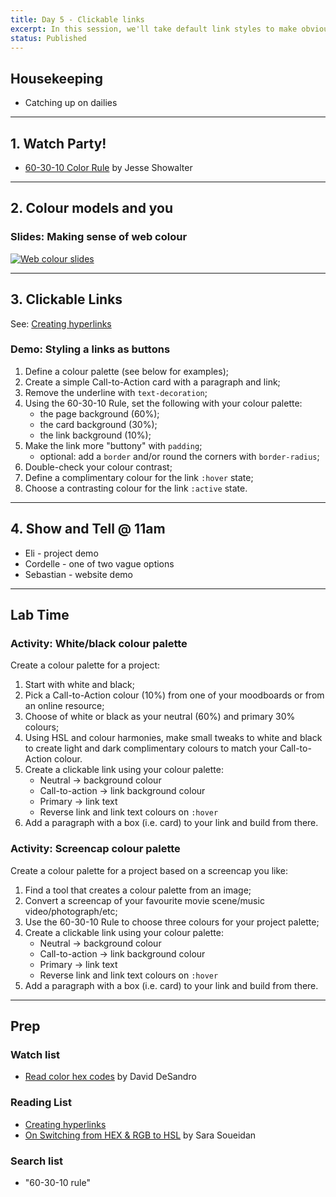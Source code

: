 ```yaml
---
title: Day 5 - Clickable links
excerpt: In this session, we'll take default link styles to make obviously clickable buttons.
status: Published
---
```


## Housekeeping
- Catching up on dailies

---

## 1. Watch Party!
- [60-30-10 Color Rule](https://www.youtube.com/watch?v=UWwNIMHFdW4) by Jesse Showalter

---

## 2. Colour models and you

### Slides: Making sense of web colour
[![Web colour slides](/images/slides/web-colours.png)](https://sait-wbdv.github.io/slides/f22/cpnt-260/colour.html)

---

## 3. Clickable Links
See: [Creating hyperlinks](https://developer.mozilla.org/en-US/docs/Learn/HTML/Introduction_to_HTML/Creating_hyperlinks)

### Demo: Styling a links as buttons
1. Define a colour palette (see below for examples);
2. Create a simple Call-to-Action card with a paragraph and link;
3. Remove the underline with `text-decoration`;
4. Using the 60-30-10 Rule, set the following with your colour palette:
    - the page background (60%);
    - the card background (30%);
    - the link background (10%);
5. Make the link more "buttony" with `padding`;
    - optional: add a `border` and/or round the corners with `border-radius`;
6. Double-check your colour contrast;
7. Define a complimentary colour for the link `:hover` state;
8. Choose a contrasting colour for the link `:active` state.

---

## 4. Show and Tell @ 11am
- Eli - project demo
- Cordelle - one of two vague options
- Sebastian - website demo

---

## Lab Time
### Activity: White/black colour palette
Create a colour palette for a project:
1. Start with white and black;
2. Pick a Call-to-Action colour (10%) from one of your moodboards or from an online resource;
3. Choose of white or black as your neutral (60%) and primary 30% colours;
4. Using HSL and colour harmonies, make small tweaks to white and black to create light and dark complimentary colours to match your Call-to-Action colour.
5. Create a clickable link using your colour palette:
    - Neutral -> background colour
    - Call-to-action -> link background colour
    - Primary -> link text
    - Reverse link and link text colours on `:hover`
6. Add a paragraph with a box (i.e. card) to your link and build from there.

### Activity: Screencap colour palette
Create a colour palette for a project based on a screencap you like:
1. Find a tool that creates a colour palette from an image;
2. Convert a screencap of your favourite movie scene/music video/photograph/etc;
3. Use the 60-30-10 Rule to choose three colours for your project palette;
4. Create a clickable link using your colour palette:
    - Neutral -> background colour
    - Call-to-action -> link background colour
    - Primary -> link text
    - Reverse link and link text colours on `:hover`
5. Add a paragraph with a box (i.e. card) to your link and build from there.

---

## Prep
### Watch list
- [Read color hex codes](https://www.youtube.com/watch?v=eqZqx6lRPe0) by David DeSandro

### Reading List
- [Creating hyperlinks](https://developer.mozilla.org/en-US/docs/Learn/HTML/Introduction_to_HTML/Creating_hyperlinks)
- [On Switching from HEX & RGB to HSL](https://www.sarasoueidan.com/blog/hex-rgb-to-hsl/) by Sara Soueidan

### Search list
- "60-30-10 rule"
